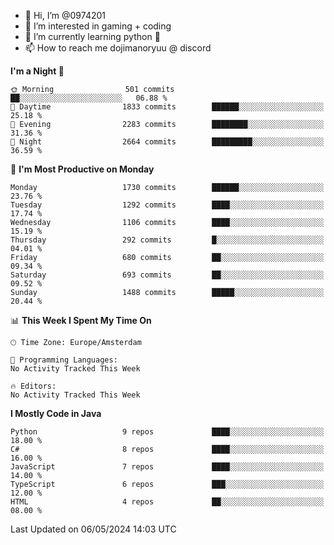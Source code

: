 - 👋 Hi, I’m @0974201
- 👀 I’m interested in gaming + coding
- 🌱 I’m currently learning python 🐍
- 📫 How to reach me dojimanoryuu @ discord

<!---
0974201/0974201 is a ✨ special ✨ repository because its `README.md` (this file) appears on your GitHub profile.
You can click the Preview link to take a look at your changes.
--->

<!--START_SECTION:waka-->
**I'm a Night 🦉** 

```text
🌞 Morning                501 commits         ██░░░░░░░░░░░░░░░░░░░░░░░   06.88 % 
🌆 Daytime                1833 commits        ██████░░░░░░░░░░░░░░░░░░░   25.18 % 
🌃 Evening                2283 commits        ████████░░░░░░░░░░░░░░░░░   31.36 % 
🌙 Night                  2664 commits        █████████░░░░░░░░░░░░░░░░   36.59 % 
```
📅 **I'm Most Productive on Monday** 

```text
Monday                   1730 commits        ██████░░░░░░░░░░░░░░░░░░░   23.76 % 
Tuesday                  1292 commits        ████░░░░░░░░░░░░░░░░░░░░░   17.74 % 
Wednesday                1106 commits        ████░░░░░░░░░░░░░░░░░░░░░   15.19 % 
Thursday                 292 commits         █░░░░░░░░░░░░░░░░░░░░░░░░   04.01 % 
Friday                   680 commits         ██░░░░░░░░░░░░░░░░░░░░░░░   09.34 % 
Saturday                 693 commits         ██░░░░░░░░░░░░░░░░░░░░░░░   09.52 % 
Sunday                   1488 commits        █████░░░░░░░░░░░░░░░░░░░░   20.44 % 
```


📊 **This Week I Spent My Time On** 

```text
🕑︎ Time Zone: Europe/Amsterdam

💬 Programming Languages: 
No Activity Tracked This Week

🔥 Editors: 
No Activity Tracked This Week
```

**I Mostly Code in Java** 

```text
Python                   9 repos             ████░░░░░░░░░░░░░░░░░░░░░   18.00 % 
C#                       8 repos             ████░░░░░░░░░░░░░░░░░░░░░   16.00 % 
JavaScript               7 repos             ████░░░░░░░░░░░░░░░░░░░░░   14.00 % 
TypeScript               6 repos             ███░░░░░░░░░░░░░░░░░░░░░░   12.00 % 
HTML                     4 repos             ██░░░░░░░░░░░░░░░░░░░░░░░   08.00 % 
```




 Last Updated on 06/05/2024 14:03 UTC
<!--END_SECTION:waka-->
